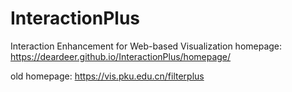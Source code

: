 # InteractionPlus
Interaction Enhancement for Web-based Visualization
homepage:  https://deardeer.github.io/InteractionPlus/homepage/

old homepage: https://vis.pku.edu.cn/filterplus
